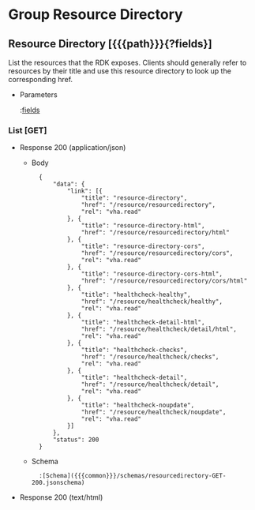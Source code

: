 # Group Resource Directory

## Resource Directory [{{{path}}}{?fields}]

List the resources that the RDK exposes. Clients should generally refer to resources by their title and use this resource directory to look up the corresponding href.

+ Parameters

    :[fields]({{{common}}}/parameters/fields.md)

### List [GET]

+ Response 200 (application/json)

    + Body

            {
                "data": {
                    "link": [{
                        "title": "resource-directory",
                        "href": "/resource/resourcedirectory",
                        "rel": "vha.read"
                    }, {
                        "title": "resource-directory-html",
                        "href": "/resource/resourcedirectory/html"
                    }, {
                        "title": "resource-directory-cors",
                        "href": "/resource/resourcedirectory/cors",
                        "rel": "vha.read"
                    }, {
                        "title": "resource-directory-cors-html",
                        "href": "/resource/resourcedirectory/cors/html"
                    }, {
                        "title": "healthcheck-healthy",
                        "href": "/resource/healthcheck/healthy",
                        "rel": "vha.read"
                    }, {
                        "title": "healthcheck-detail-html",
                        "href": "/resource/healthcheck/detail/html",
                        "rel": "vha.read"
                    }, {
                        "title": "healthcheck-checks",
                        "href": "/resource/healthcheck/checks",
                        "rel": "vha.read"
                    }, {
                        "title": "healthcheck-detail",
                        "href": "/resource/healthcheck/detail",
                        "rel": "vha.read"
                    }, {
                        "title": "healthcheck-noupdate",
                        "href": "/resource/healthcheck/noupdate",
                        "rel": "vha.read"
                    }]
                },
                "status": 200
            }

    + Schema

            :[Schema]({{{common}}}/schemas/resourcedirectory-GET-200.jsonschema)

+ Response 200 (text/html)

